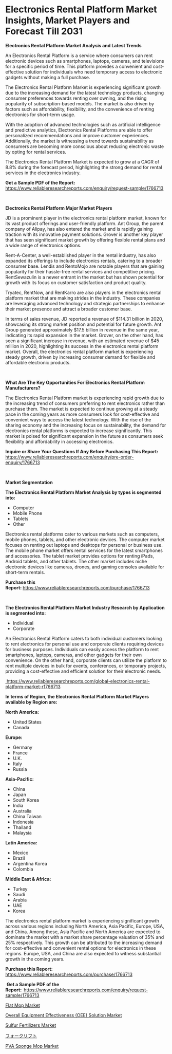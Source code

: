 <p><h1>Electronics Rental Platform Market Insights, Market Players and Forecast Till 2031</h1></p><p><strong>Electronics Rental Platform Market Analysis and Latest Trends</strong></p>
<p><p>An Electronics Rental Platform is a service where consumers can rent electronic devices such as smartphones, laptops, cameras, and televisions for a specific period of time. This platform provides a convenient and cost-effective solution for individuals who need temporary access to electronic gadgets without making a full purchase.</p><p>The Electronics Rental Platform Market is experiencing significant growth due to the increasing demand for the latest technology products, changing consumer preferences towards renting over owning, and the rising popularity of subscription-based models. The market is also driven by factors such as affordability, flexibility, and the convenience of renting electronics for short-term usage.</p><p>With the adoption of advanced technologies such as artificial intelligence and predictive analytics, Electronics Rental Platforms are able to offer personalized recommendations and improve customer experiences. Additionally, the market is witnessing a trend towards sustainability as consumers are becoming more conscious about reducing electronic waste by opting for rental services.</p><p>The Electronics Rental Platform Market is expected to grow at a CAGR of 8.8% during the forecast period, highlighting the strong demand for rental services in the electronics industry.</p></p>
<p><strong>Get a Sample PDF of the Report:&nbsp;</strong> <a href="https://www.reliableresearchreports.com/enquiry/request-sample/1766713">https://www.reliableresearchreports.com/enquiry/request-sample/1766713</a></p>
<p>&nbsp;</p>
<p><strong>Electronics Rental Platform Major Market Players</strong></p>
<p><p>JD is a prominent player in the electronics rental platform market, known for its vast product offerings and user-friendly platform. Ant Group, the parent company of Alipay, has also entered the market and is rapidly gaining traction with its innovative payment solutions. Grover is another key player that has seen significant market growth by offering flexible rental plans and a wide range of electronics options.</p><p>Rent-A-Center, a well-established player in the rental industry, has also expanded its offerings to include electronics rentals, catering to a broader consumer base. Lendis and RentoMojo are notable players that are gaining popularity for their hassle-free rental services and competitive pricing. RentSewazulin is a newer entrant in the market but has shown potential for growth with its focus on customer satisfaction and product quality.</p><p>Tryatec, RentNow, and RentKarro are also players in the electronics rental platform market that are making strides in the industry. These companies are leveraging advanced technology and strategic partnerships to enhance their market presence and attract a broader customer base.</p><p>In terms of sales revenue, JD reported a revenue of $114.31 billion in 2020, showcasing its strong market position and potential for future growth. Ant Group generated approximately $17.5 billion in revenue in the same year, indicating its rapid expansion in the market. Grover, on the other hand, has seen a significant increase in revenue, with an estimated revenue of $45 million in 2020, highlighting its success in the electronics rental platform market. Overall, the electronics rental platform market is experiencing steady growth, driven by increasing consumer demand for flexible and affordable electronic products.</p></p>
<p>&nbsp;</p>
<p><strong>What Are The Key Opportunities For Electronics Rental Platform Manufacturers?</strong></p>
<p><p>The Electronics Rental Platform market is experiencing rapid growth due to the increasing trend of consumers preferring to rent electronics rather than purchase them. The market is expected to continue growing at a steady pace in the coming years as more consumers look for cost-effective and convenient ways to access the latest technology. With the rise of the sharing economy and the increasing focus on sustainability, the demand for electronics rental platforms is expected to increase significantly. This market is poised for significant expansion in the future as consumers seek flexibility and affordability in accessing electronics.</p></p>
<p><strong>Inquire or Share Your Questions If Any Before Purchasing This Report:</strong> <a href="https://www.reliableresearchreports.com/enquiry/pre-order-enquiry/1766713">https://www.reliableresearchreports.com/enquiry/pre-order-enquiry/1766713</a></p>
<p>&nbsp;</p>
<p><strong>Market Segmentation</strong></p>
<p><strong>The Electronics Rental Platform Market Analysis by types is segmented into:</strong></p>
<p><ul><li>Computer</li><li>Mobile Phone</li><li>Tablets</li><li>Other</li></ul></p>
<p><p>Electronics rental platforms cater to various markets such as computers, mobile phones, tablets, and other electronic devices. The computer market focuses on renting out laptops and desktops for personal or business use. The mobile phone market offers rental services for the latest smartphones and accessories. The tablet market provides options for renting iPads, Android tablets, and other tablets. The other market includes niche electronic devices like cameras, drones, and gaming consoles available for short-term rentals.</p></p>
<p><strong>Purchase this Report:&nbsp;</strong><a href="https://www.reliableresearchreports.com/purchase/1766713">https://www.reliableresearchreports.com/purchase/1766713</a></p>
<p>&nbsp;</p>
<p><strong>The Electronics Rental Platform Market Industry Research by Application is segmented into:</strong></p>
<p><ul><li>Individual</li><li>Corporate</li></ul></p>
<p><p>An Electronics Rental Platform caters to both individual customers looking to rent electronics for personal use and corporate clients requiring devices for business purposes. Individuals can easily access the platform to rent smartphones, laptops, cameras, and other gadgets for their own convenience. On the other hand, corporate clients can utilize the platform to rent multiple devices in bulk for events, conferences, or temporary projects, providing a cost-effective and efficient solution for their electronic needs.</p></p>
<p><a href="https://www.reliableresearchreports.com/global-electronics-rental-platform-market-r1766713">&nbsp;https://www.reliableresearchreports.com/global-electronics-rental-platform-market-r1766713</a></p>
<p><strong>In terms of Region, the Electronics Rental Platform Market Players available by Region are:</strong></p>
<p>
    <p> <strong> North America: </strong>
        <ul>
            <li>United States</li>
            <li>Canada</li>
        </ul>
        </p> 
    <p> <strong> Europe: </strong>
        <ul>
            <li>Germany</li>
            <li>France</li>
            <li>U.K.</li>
            <li>Italy</li>
            <li>Russia</li>
        </ul>
        </p> 
    <p> <strong> Asia-Pacific: </strong>
        <ul>
            <li>China</li>
            <li>Japan</li>
            <li>South Korea</li>
            <li>India</li>
            <li>Australia</li>
            <li>China Taiwan</li>
            <li>Indonesia</li>
            <li>Thailand</li>
            <li>Malaysia</li>
        </ul>
        </p> 
    <p> <strong> Latin America: </strong>
        <ul>
            <li>Mexico</li>
            <li>Brazil</li>
            <li>Argentina Korea</li>
            <li>Colombia</li>
        </ul>
        </p> 
    <p> <strong> Middle East & Africa: </strong>
        <ul>
            <li>Turkey</li>
            <li>Saudi</li>
            <li>Arabia</li>
            <li>UAE</li>
            <li>Korea</li>
        </ul>
    </p>
    </p>
<p><p>The electronics rental platform market is experiencing significant growth across various regions including North America, Asia Pacific, Europe, USA, and China. Among these, Asia Pacific and North America are expected to dominate the market with a market share percentage valuation of 35% and 25% respectively. This growth can be attributed to the increasing demand for cost-effective and convenient rental options for electronics in these regions. Europe, USA, and China are also expected to witness substantial growth in the coming years.</p></p>
<p><strong>Purchase this Report: </strong><a href="https://www.reliableresearchreports.com/purchase/1766713">https://www.reliableresearchreports.com/purchase/1766713</a></p>
<p>&nbsp;<strong>Get a Sample PDF of the Report:&nbsp;&nbsp;</strong><a href="https://www.reliableresearchreports.com/enquiry/request-sample/1766713">https://www.reliableresearchreports.com/enquiry/request-sample/1766713</a></p>
<p><strong></strong></p>
<p><p><a href="https://issuu.com/reportprime-2/docs/flat-mop-market-size-2030.pptx">Flat Mop Market</a></p><p><a href="https://github.com/gamblestampleyjenny50m5sl6/Market-Research-Report-List-2/blob/main/overall-equipment-effectiveness-oee-solution-market.md">Overall Equipment Effectiveness (OEE) Solution Market</a></p><p><a href="https://www.linkedin.com/pulse/sulfur-fertilizers-market-size-examines-its-scope-primary-vwn9e">Sulfur Fertilizers Market</a></p><p><a href="https://github.com/pepo3k/Market-Research-Report-List-1/blob/main/501675162121.md">フォークリフト</a></p><p><a href="https://issuu.com/reportprime-2/docs/pva-sponge-mop-market-size-2030.pptx">PVA Sponge Mop Market</a></p></p>